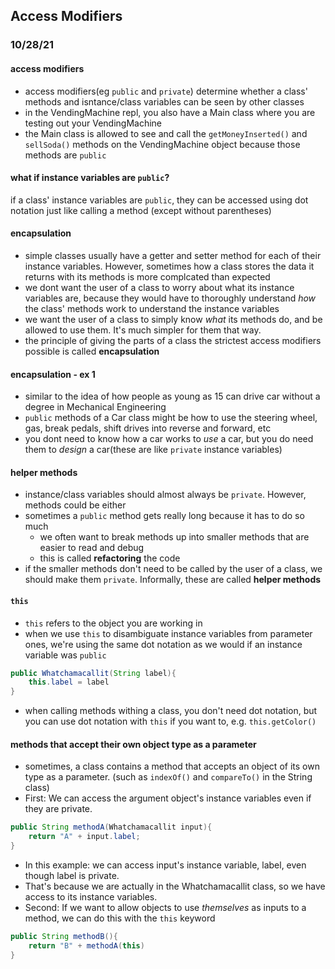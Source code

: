 ## Access Modifiers
### 10/28/21

#### access modifiers
- access modifiers(eg `public` and `private`) determine whether a class' methods and isntance/class variables can be seen by other classes
- in the VendingMachine repl, you also have a Main class where you are testing out your VendingMachine
- the Main class is allowed to see and call the `getMoneyInserted()` and `sellSoda()` methods on the VendingMachine object because those methods are `public`

#### what if instance variables are `public`?
if a class' instance variables are `public`, they can be accessed using dot notation just like calling a method (except without parentheses)

#### encapsulation
- simple classes usually have a getter and setter method for each of their instance variables. However, sometimes how a class stores the data it returns with its methods is more complcated than expected
- we dont want the user of a class to worry about what its instance variables are, because they would have to thoroughly understand _how_ the class' methods work to understand the instance variables
- we want the user of a class to simply know _what_ its methods do, and be allowed to use them. It's much simpler for them that way.
- the principle of giving the parts of a class the strictest access modifiers possible is called __encapsulation__

#### encapsulation - ex 1
- similar to the idea of how people as young as 15 can drive car without a degree in Mechanical Engineering
- `public` methods of a Car class might be how to use the steering wheel, gas, break pedals, shift drives into reverse and forward, etc
- you dont need to know how a car works to _use_ a car, but you do need them to _design_ a car(these are like `private` instance variables)

#### helper methods
- instance/class variables should almost always be `private`. However, methods could be either
- sometimes a `public` method gets really long because it has to do so much
	- we often want to break methods up into smaller methods that are easier to read and debug
	- this is called __refactoring__ the code
- if the smaller methods don't need to be called by the user of a class, we should make them `private`. Informally, these are called __helper methods__

#### `this`
- `this` refers to the object you are working in
- when we use `this` to disambiguate instance variables from parameter ones, we're using the same dot notation as we would if an instance variable was `public`
```java
public Whatchamacallit(String label){
	this.label = label
}
```
- when calling methods withing a class, you don't need dot notation, but you can use dot notation with `this` if you want to, e.g. `this.getColor()`

#### methods that accept their own object type as a parameter
- sometimes, a class contains a method that accepts an object of its own type as a parameter. (such as `indexOf()` and `compareTo()` in the String class)
- First: We can access the argument object's instance variables even if they are private.
```java
public String methodA(Whatchamacallit input){
	return "A" + input.label;
}
```
- In this example: we can access input's instance variable, label, even though label is private.
- That's because we are actually in the Whatchamacallit class, so we have access to its instance variables.
- Second: If we want to allow objects to use _themselves_ as inputs to a method, we can do this with the `this` keyword
```java
public String methodB(){
	return "B" + methodA(this)
}
```
